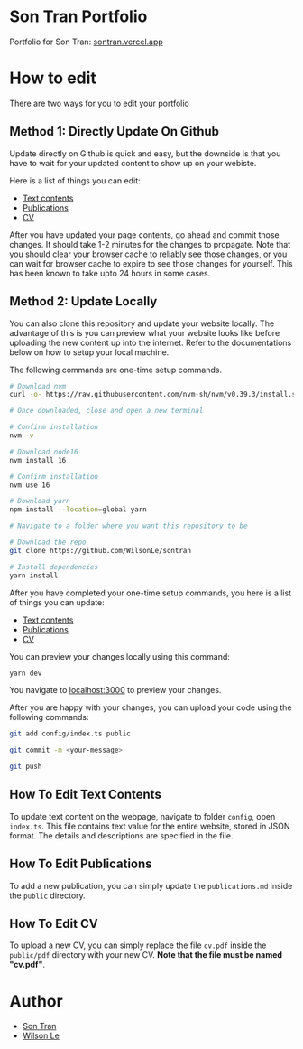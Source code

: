 # Son Tran Portfolio

Portfolio for Son Tran: [sontran.vercel.app](https://sontran.vercel.app)

# How to edit

There are two ways for you to edit your portfolio

## Method 1: Directly Update On Github

Update directly on Github is quick and easy, but the downside is that you have to wait for your updated content to show up on your webiste.

Here is a list of things you can edit:

- [Text contents](#how-to-edit-text-contents)
- [Publications](#how-to-edit-publications)
- [CV](#how-to-edit-cv)

After you have updated your page contents, go ahead and commit those changes. It should take 1-2 minutes for the changes to propagate. Note that you should clear your browser cache to reliably see those changes, or you can wait for browser cache to expire to see those changes for yourself. This has been known to take upto 24 hours in some cases.

## Method 2: Update Locally

You can also clone this repository and update your website locally. The advantage of this is you can preview what your website looks like before uploading the new content up into the internet. Refer to the documentations below on how to setup your local machine.

The following commands are one-time setup commands.

```bash
# Download nvm
curl -o- https://raw.githubusercontent.com/nvm-sh/nvm/v0.39.3/install.sh | bash

# Once downloaded, close and open a new terminal

# Confirm installation
nvm -v

# Download node16
nvm install 16

# Confirm installation
nvm use 16

# Download yarn
npm install --location=global yarn

# Navigate to a folder where you want this repository to be

# Download the repo
git clone https://github.com/WilsonLe/sontran

# Install dependencies
yarn install
```

After you have completed your one-time setup commands, you here is a list of things you can update:

- [Text contents](#how-to-edit-text-contents)
- [Publications](#how-to-edit-publications)
- [CV](#how-to-edit-cv)

You can preview your changes locally using this command:

```bash
yarn dev
```

You navigate to [localhost:3000](http://localhost:3000) to preview your changes.

After you are happy with your changes, you can upload your code using the following commands:

```bash
git add config/index.ts public

git commit -m <your-message>

git push
```

## How To Edit Text Contents

To update text content on the webpage, navigate to folder `config`, open `index.ts`. This file contains text value for the entire website, stored in JSON format. The details and descriptions are specified in the file.

## How To Edit Publications

To add a new publication, you can simply update the `publications.md` inside the `public` directory.

## How To Edit CV

To upload a new CV, you can simply replace the file `cv.pdf` inside the `public/pdf` directory with your new CV. **Note that the file must be named "cv.pdf"**.

# Author

- [Son Tran](https://github.com/https://github.com/sonqt)
- [Wilson Le](https://wilsonle.me)

